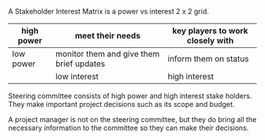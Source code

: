 
A Stakeholder Interest Matrix is a power vs interest  2 x 2 grid.

|high power|meet their needs|key players to work closely with|
|--|--|--|
|low power|monitor them and give them brief updates|inform them on status|
||low interest|high interest|

Steering committee consists of high power and high interest stake holders. They make important project decisions such as its scope and budget.

A project manager is not on the steering committee, but they do bring all the necessary information to the committee so they can make their decisions.
